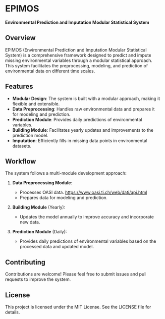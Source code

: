 # EPIMOS
**Environmental Prediction and Imputation Modular Statistical System**

## Overview
EPIMOS (Environmental Prediction and Imputation Modular Statistical System) is a comprehensive framework designed to predict and impute missing environmental variables through a modular statistical approach. This system facilitates the preprocessing, modeling, and prediction of environmental data on different time scales.

## Features
- **Modular Design**: The system is built with a modular approach, making it flexible and extensible.
- **Data Preprocessing**: Handles raw environmental data and prepares it for modeling and prediction.
- **Prediction Module**: Provides daily predictions of environmental variables.
- **Building Module**: Facilitates yearly updates and improvements to the prediction model.
- **Imputation**: Efficiently fills in missing data points in environmental datasets.

## Workflow
The system follows a multi-module development approach:

1. **Data Preprocessing Module**:
    - Processes OASI data.   https://www.oasi.ti.ch/web/dati/api.html
    - Prepares data for modeling and prediction.

2. **Building Module** (Yearly):
    - Updates the model annually to improve accuracy and incorporate new data.

3. **Prediction Module** (Daily):
    - Provides daily predictions of environmental variables based on the processed data and updated model.


## Contributing
Contributions are welcome! Please feel free to submit issues and pull requests to improve the system.

## License
This project is licensed under the MIT License. See the LICENSE file for details.

